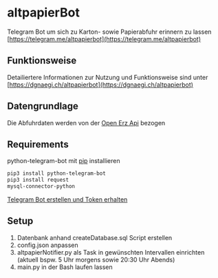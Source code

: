 # altpapierBot
Telegram Bot um sich zu Karton- sowie Papierabfuhr erinnern zu lassen
[https://telegram.me/altpapierbot](https://telegram.me/altpapierbot)

## Funktionsweise
Detailiertere Informationen zur Nutzung und Funktionsweise sind unter [https://dgnaegi.ch/altpapierbot](https://dgnaegi.ch/altpapierbot)

## Datengrundlage
Die Abfuhrdaten werden von der [Open Erz Api](https://www.stadt-zuerich.ch/portal/de/index/ogd/anwendungen/2019/open_erz_api.html)
 bezogen 

## Requirements
python-telegram-bot mit [pip](https://pip.pypa.io/en/stable/) installieren

```bash
pip3 install python-telegram-bot
pip3 install request
mysql-connector-python
```
[Telegram Bot erstellen und Token erhalten](https://www.siteguarding.com/en/how-to-get-telegram-bot-api-token)

## Setup
1. Datenbank anhand createDatabase.sql Script erstellen
2. config.json anpassen
3. altpapierNotifier.py als Task in gewünschten Intervallen einrichten (aktuell bspw. 5 Uhr morgens sowie 20:30 Uhr Abends)
4. main.py in der Bash laufen lassen